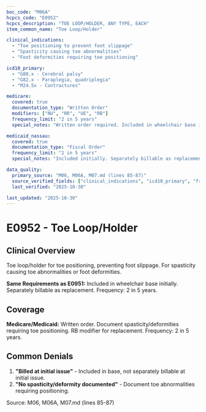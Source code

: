 ```yaml
---
boc_code: "M06A"
hcpcs_code: "E0952"
hcpcs_description: "TOE LOOP/HOLDER, ANY TYPE, EACH"
item_common_name: "Toe Loop/Holder"

clinical_indications:
  - "Toe positioning to prevent foot slippage"
  - "Spasticity causing toe abnormalities"
  - "Foot deformities requiring toe positioning"

icd10_primary:
  - "G80.x - Cerebral palsy"
  - "G82.x - Paraplegia, quadriplegia"
  - "M24.5x - Contractures"

medicare:
  covered: true
  documentation_type: "Written Order"
  modifiers: ["NU", "RR", "UE", "RB"]
  frequency_limit: "2 in 5 years"
  special_notes: "Written order required. Included in wheelchair base initially. Separately billable as replacement. Same requirements as E0951."

medicaid_nassau:
  covered: true
  documentation_type: "Fiscal Order"
  frequency_limit: "2 in 5 years"
  special_notes: "Included initially. Separately billable as replacement."

data_quality:
  primary_source: "M06, M06A, M07.md (lines 85-87)"
  source_verified_fields: ["clinical_indications", "icd10_primary", "frequency_2_in_5_years", "same_as_e0951"]
  last_verified: "2025-10-30"

last_updated: "2025-10-30"
---
```


# E0952 - Toe Loop/Holder

## Clinical Overview

Toe loop/holder for toe positioning, preventing foot slippage. For spasticity causing toe abnormalities or foot deformities.

**Same Requirements as E0951:** Included in wheelchair base initially. Separately billable as replacement. Frequency: 2 in 5 years.

## Coverage

**Medicare/Medicaid:** Written order. Document spasticity/deformities requiring toe positioning. RB modifier for replacement. Frequency: 2 in 5 years.

## Common Denials

1. **"Billed at initial issue"** - Included in base, not separately billable at initial issue.
2. **"No spasticity/deformity documented"** - Document toe abnormalities requiring positioning.

Source: M06, M06A, M07.md (lines 85-87)
